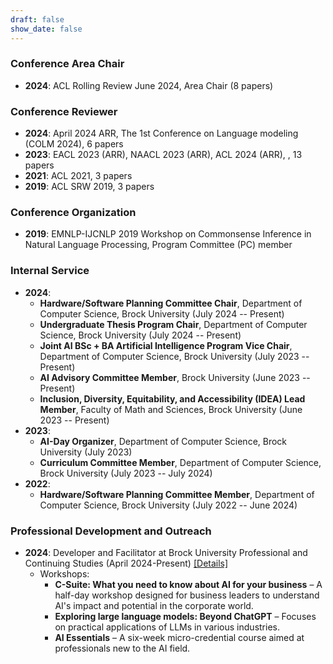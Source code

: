 ```yaml
---
draft: false
show_date: false
---
```


### Conference Area Chair
- **2024**: ACL Rolling Review June 2024, Area Chair (8 papers)

### Conference Reviewer
- **2024**: April 2024 ARR, The 1st Conference on Language modeling (COLM 2024), 6 papers
- **2023**: EACL 2023 (ARR), NAACL 2023 (ARR), ACL 2024 (ARR), , 13 papers
- **2021**: ACL 2021, 3 papers
- **2019**: ACL SRW 2019, 3 papers

### Conference Organization
- **2019**: EMNLP-IJCNLP 2019 Workshop on Commonsense Inference in Natural Language Processing, Program Committee (PC) member

### Internal Service
- **2024**: 
    - **Hardware/Software Planning Committee Chair**, Department of Computer Science, Brock University (July 2024 -- Present)
    - **Undergraduate Thesis Program Chair**, Department of Computer Science, Brock University (July 2024 -- Present)
    - **Joint AI BSc + BA Artificial Intelligence Program Vice Chair**, Department of Computer Science, Brock University  (July 2023 -- Present)
    - **AI Advisory Committee Member**, Brock University (June 2023 -- Present)
    - **Inclusion, Diversity, Equitability, and Accessibility (IDEA) Lead Member**, Faculty of Math and Sciences, Brock University (June 2023 -- Present)
- **2023**: 
    - **AI-Day Organizer**, Department of Computer Science, Brock University (July 2023)
    - **Curriculum Committee Member**, Department of Computer Science, Brock University (July 2023 -- July 2024)
- **2022**:
    - **Hardware/Software Planning Committee Member**, Department of Computer Science, Brock University (July 2022 -- June 2024)

### Professional Development and Outreach
- **2024**: 
    Developer and Facilitator at Brock University Professional and Continuing Studies (April 2024-Present) [[Details]](https://brocku.ca/brock-news/2024/03/brock-pcs-launches-ai-programming-for-business-professionals/)
    - Workshops:
        - **C-Suite: What you need to know about AI for your business** – A half-day workshop designed for business leaders to understand AI's impact and potential in the corporate world. 
        - **Exploring large language models: Beyond ChatGPT** – Focuses on practical applications of LLMs in various industries.
        - **AI Essentials** – A six-week micro-credential course aimed at professionals new to the AI field.